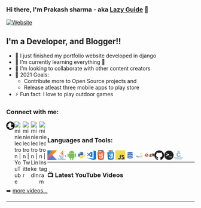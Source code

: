 ### Hi there, I'm Prakash sharma - aka [Lazy Guide][website] 👋

[![Website](https://img.shields.io/website?label=pbs009.pyhtonanywhere.com&style=for-the-badge&url=https%3A%2F%2Fpbs009.pythonanywhere.com/.com)](https://pbs009.pythonanywhere.com)
## I'm a Developer, and Blogger!!

- 🔭 I just finished my portfolio website developed in django
- 🌱 I’m currently learning everything 🤣
- 👯 I’m looking to collaborate with other content creators
- 🥅 2021 Goals: 
    - Contribute more to Open Source projects and 
    - Release atleast three mobile apps to play store
- ⚡ Fun fact: I love to play outdoor games


### Connect with me:

[<img align="left" alt="pbs.pythonanywhere.com" width="22px" src="https://raw.githubusercontent.com/iconic/open-iconic/master/svg/globe.svg" />][website]
[<img align="left" alt="minielectron | YouTube" width="22px" src="https://cdn.jsdelivr.net/npm/simple-icons@v3/icons/youtube.svg" />][youtube]
[<img align="left" alt="minielectron | Twitter" width="22px" src="https://cdn.jsdelivr.net/npm/simple-icons@v3/icons/twitter.svg" />][twitter]
[<img align="left" alt="minielectron | LinkedIn" width="22px" src="https://cdn.jsdelivr.net/npm/simple-icons@v3/icons/linkedin.svg" />][linkedin]
[<img align="left" alt="minielectron | Instagram" width="22px" src="https://cdn.jsdelivr.net/npm/simple-icons@v3/icons/instagram.svg" />][instagram]

<br>

### Languages and Tools:

<img align="left" alt="Terminal" width="26px" src="https://raw.githubusercontent.com/github/explore/80688e429a7d4ef2fca1e82350fe8e3517d3494d/topics/kotlin/kotlin.png" />
<img align="left" alt="Terminal" width="26px" src="https://raw.githubusercontent.com/github/explore/80688e429a7d4ef2fca1e82350fe8e3517d3494d/topics/java/java.png" />
<img align="left" alt="Terminal" width="26px" src="https://raw.githubusercontent.com/github/explore/80688e429a7d4ef2fca1e82350fe8e3517d3494d/topics/android/android.png" />
<img align="left" alt="Terminal" width="26px" src="https://raw.githubusercontent.com/github/explore/80688e429a7d4ef2fca1e82350fe8e3517d3494d/topics/python/python.png" />
<img align="left" alt="Visual Studio Code" width="26px" src="https://raw.githubusercontent.com/github/explore/80688e429a7d4ef2fca1e82350fe8e3517d3494d/topics/visual-studio-code/visual-studio-code.png" />
<img align="left" alt="HTML5" width="26px" src="https://raw.githubusercontent.com/github/explore/80688e429a7d4ef2fca1e82350fe8e3517d3494d/topics/html/html.png" />
<img align="left" alt="CSS3" width="26px" src="https://raw.githubusercontent.com/github/explore/80688e429a7d4ef2fca1e82350fe8e3517d3494d/topics/css/css.png" />
<img align="left" alt="JavaScript" width="26px" src="https://raw.githubusercontent.com/github/explore/80688e429a7d4ef2fca1e82350fe8e3517d3494d/topics/javascript/javascript.png" />
<img align="left" alt="SQL" width="26px" src="https://raw.githubusercontent.com/github/explore/80688e429a7d4ef2fca1e82350fe8e3517d3494d/topics/sql/sql.png" />
<img align="left" alt="MySQL" width="26px" src="https://raw.githubusercontent.com/github/explore/80688e429a7d4ef2fca1e82350fe8e3517d3494d/topics/mysql/mysql.png" />
<img align="left" alt="Git" width="26px" src="https://raw.githubusercontent.com/github/explore/80688e429a7d4ef2fca1e82350fe8e3517d3494d/topics/git/git.png" />
<img align="left" alt="GitHub" width="26px" src="https://raw.githubusercontent.com/github/explore/78df643247d429f6cc873026c0622819ad797942/topics/github/github.png" />
<img align="left" alt="Terminal" width="26px" src="https://raw.githubusercontent.com/github/explore/80688e429a7d4ef2fca1e82350fe8e3517d3494d/topics/terminal/terminal.png" />
<img align="left" alt="Terminal" width="26px" src="https://raw.githubusercontent.com/github/explore/80688e429a7d4ef2fca1e82350fe8e3517d3494d/topics/c/c.png" />



<br />

---

### 📺 Latest YouTube Videos

<!-- YOUTUBE:START -->
<!-- YOUTUBE:END -->

➡️ [more videos...](https://youtube.com/UCLGXtlV6Maa0uVJl30YAUVg)

---

[website]: https://pbs009.pythonanywhere.com
[twitter]: https://twitter.com/Pr172akash
[youtube]: https://youtube.com/UCLGXtlV6Maa0uVJl30YAUVg
[instagram]: https://instagram.com/trricho
[linkedin]: https://linkedin.com/in/prakash-sharma-28702763
